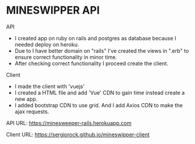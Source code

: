 # MINESWIPPER API

API
* I created app on ruby on rails and postgres as database because I needed deploy on heroku.
* Due to I have better domain on "rails" I've created the views in ".erb" to ensure correct functionality in minor time.
* After checking correct functionality I proceed create the client.

Client
* I made the client with 'vuejs'
* I created a HTML file and add 'Vue' CDN to gain time instead create a new app.
* I added bootstrap CDN to use grid. And I add Axios CDN to make the ajax requests.

API URL: https://minesweeper-rails.herokuapp.com

Client URL: https://sergiorock.github.io/mineswipper-client
